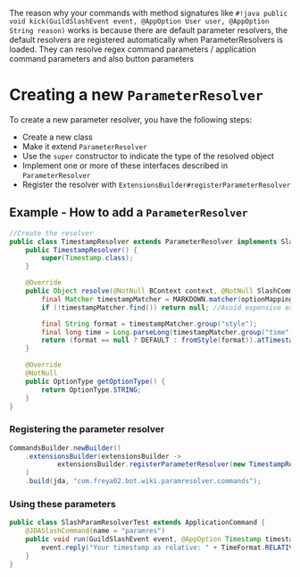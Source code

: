 The reason why your commands with method signatures like `#!java public void kick(GuildSlashEvent event, @AppOption User user, @AppOption String reason)` works is because there are default parameter resolvers, the default resolvers are registered automatically when ParameterResolvers is loaded. They can resolve regex command parameters / application command parameters and also button parameters

# Creating a new `ParameterResolver`
To create a new parameter resolver, you have the following steps:

* Create a new class
* Make it extend `ParameterResolver`
* Use the `super` constructor to indicate the type of the resolved object
* Implement one or more of these interfaces described in `ParameterResolver`
* Register the resolver with `ExtensionsBuilder#registerParameterResolver`

## Example - How to add a `ParameterResolver`

```java
//Create the resolver
public class TimestampResolver extends ParameterResolver implements SlashParameterResolver {
	public TimestampResolver() {
		super(Timestamp.class);
	}

	@Override
	public Object resolve(@NotNull BContext context, @NotNull SlashCommandInfo info, @NotNull CommandInteractionPayload event, @NotNull OptionMapping optionMapping) {
		final Matcher timestampMatcher = MARKDOWN.matcher(optionMapping.getAsString());
		if (!timestampMatcher.find()) return null; //Avoid expensive exceptions from JDA

		final String format = timestampMatcher.group("style");
		final long time = Long.parseLong(timestampMatcher.group("time"));
		return (format == null ? DEFAULT : fromStyle(format)).atTimestamp(time);
	}

	@Override
	@NotNull
	public OptionType getOptionType() {
		return OptionType.STRING;
	}
}
```

### Registering the parameter resolver

```java
CommandsBuilder.newBuilder()
	.extensionsBuilder(extensionsBuilder ->
			extensionsBuilder.registerParameterResolver(new TimestampResolver())
	)
	.build(jda, "com.freya02.bot.wiki.paramresolver.commands");
```

### Using these parameters

```java
public class SlashParamResolverTest extends ApplicationCommand {
	@JDASlashCommand(name = "paramres")
	public void run(GuildSlashEvent event, @AppOption Timestamp timestamp) {
		event.reply("Your timestamp as relative: " + TimeFormat.RELATIVE.format(timestamp.getTimestamp())).queue();
	}
}
```